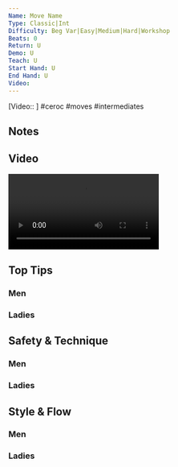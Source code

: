 ```yaml
---
Name: Move Name
Type: Classic|Int
Difficulty: Beg Var|Easy|Medium|Hard|Workshop
Beats: 0
Return: U
Demo: U
Teach: U
Start Hand: U
End Hand: U
Video:
---
```


[Video:: ]
#ceroc #moves #intermediates
## Notes

## Video
<video controls>
    <source src="" type="video/mp4">
</video>

[]()

## Top Tips
### Men

### Ladies

## Safety & Technique
### Men

### Ladies

## Style & Flow
### Men

### Ladies



